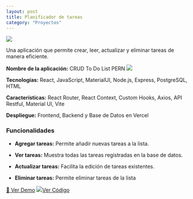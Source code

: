 ```yaml
---
layout: post
title: Planificador de tareas
category: "Proyectos"
---
```


<img class="single-project-img" src="../assets/images/projects/crud-to-do-list-pern.webp">

Una aplicación que permite crear, leer, actualizar y eliminar tareas de manera eficiente.

**Nombre de la aplicación:** CRUD To Do List PERN <img class="tech-icon project-icon" src="../assets/images/projects/icon-crud-to-do-list-pern.svg" /> 

**Tecnologías:** React, JavaScript, MaterialUI, Node.js, Express, PostgreSQL, HTML

**Características:** React Router, React Context, Custom Hooks, Axios, API Restful, Material UI, Vite

**Despliegue:** Frontend, Backend y Base de Datos en Vercel

### Funcionalidades

- **Agregar tareas:** Permite añadir nuevas tareas a la lista.

- **Ver tareas:** Muestra todas las tareas registradas en la base de datos.

- **Actualizar tareas:** Facilita la edición de tareas existentes.

- **Eliminar tareas:** Permite eliminar tareas de la lista

<div class="inside-page__btn-container">
  <a href="https://client-crud-to-do-list-pern.vercel.app/" class="inside-page__btn">🔗 Ver Demo</a>
  <a href="https://github.com/nattdev/crud-to-do-list-pern" class="inside-page__btn">
    <img src="../assets/images/technologies/github-icon.svg" />Ver Código
  </a>
</div>